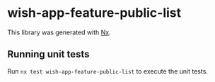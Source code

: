 # wish-app-feature-public-list

This library was generated with [Nx](https://nx.dev).

## Running unit tests

Run `nx test wish-app-feature-public-list` to execute the unit tests.
